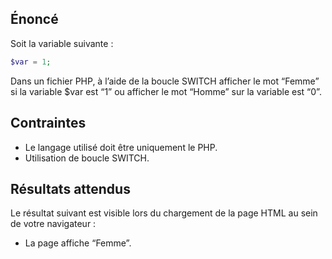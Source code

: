 ## Énoncé

Soit la variable suivante :

``` php
$var = 1;
```

Dans un fichier PHP, à l’aide de la boucle SWITCH afficher le mot “Femme” si la variable $var est “1” ou afficher le mot “Homme” sur la variable est “0”.

## Contraintes

- Le langage utilisé doit être uniquement le PHP.
- Utilisation de boucle SWITCH.

## Résultats attendus

Le résultat suivant est visible lors du chargement de la page HTML au sein de votre navigateur :

- La page affiche “Femme”.